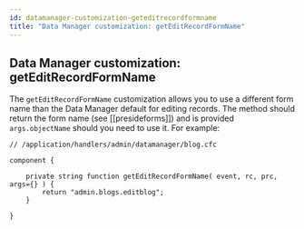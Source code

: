 ```yaml
---
id: datamanager-customization-geteditrecordformname
title: "Data Manager customization: getEditRecordFormName"
---
```


## Data Manager customization: getEditRecordFormName

The `getEditRecordFormName` customization allows you to use a different form name than the Data Manager default for editing records. The method should return the form name (see [[presideforms]]) and is provided `args.objectName` should you need to use it. For example:

```luceescript
// /application/handlers/admin/datamanager/blog.cfc

component {

	private string function getEditRecordFormName( event, rc, prc, args={} ) {
		return "admin.blogs.editblog";
	}

}
```

